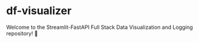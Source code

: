 # df-visualizer
Welcome to the Streamlit-FastAPI Full Stack Data Visualization and Logging repository! 🚀
